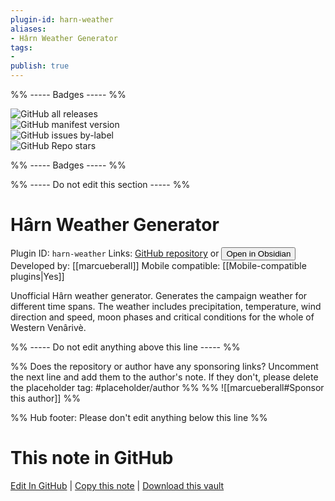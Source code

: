 ```yaml
---
plugin-id: harn-weather
aliases:
- Hârn Weather Generator
tags: 
- 
publish: true
---
```


%% ----- Badges ----- %%

![GitHub all releases](https://img.shields.io/github/downloads/marcueberall/obsidian-harn-weather/total?color=573E7A&logo=github&style=for-the-badge)   
![GitHub manifest version](https://img.shields.io/github/manifest-json/v/marcueberall/obsidian-harn-weather?color=573E7A&logo=github&style=for-the-badge)   
![GitHub issues by-label](https://img.shields.io/github/issues/marcueberall/obsidian-harn-weather/help%20wanted?color=573E7A&logo=github&style=for-the-badge)   
![GitHub Repo stars](https://img.shields.io/github/stars/marcueberall/obsidian-harn-weather?color=573E7A&logo=github&style=for-the-badge)

%% ----- Badges ----- %%

%% ----- Do not edit this section ----- %%

# Hârn Weather Generator

Plugin ID: `harn-weather`
Links: [GitHub repository](https://github.com/marcueberall/obsidian-harn-weather) or [<button id=HH>Open in Obsidian</button>](obsidian://show-plugin?id=harn-weather)
Developed by: [[marcueberall]]
Mobile compatible: [[Mobile-compatible plugins|Yes]]

Unofficial Hârn weather generator. Generates the campaign weather for different time spans. The weather includes precipitation, temperature, wind direction and speed, moon phases and critical conditions for the whole of Western Venârivè.

%% ----- Do not edit anything above this line ----- %% 

%% Does the repository or author have any sponsoring links? Uncomment the next line and add them to the author's note. If they don't, please delete the placeholder tag: #placeholder/author %%
%% ![[marcueberall#Sponsor this author]] %%

%% Hub footer: Please don't edit anything below this line %%

# This note in GitHub

<span class="git-footer">[Edit In GitHub](https://github.dev/obsidian-community/obsidian-hub/blob/main/02%20-%20Community%20Expansions/02.05%20All%20Community%20Expansions/Plugins/harn-weather.md "git-hub-edit-note") | [Copy this note](https://raw.githubusercontent.com/obsidian-community/obsidian-hub/main/02%20-%20Community%20Expansions/02.05%20All%20Community%20Expansions/Plugins/harn-weather.md "git-hub-copy-note") | [Download this vault](https://github.com/obsidian-community/obsidian-hub/archive/refs/heads/main.zip "git-hub-download-vault") </span>
